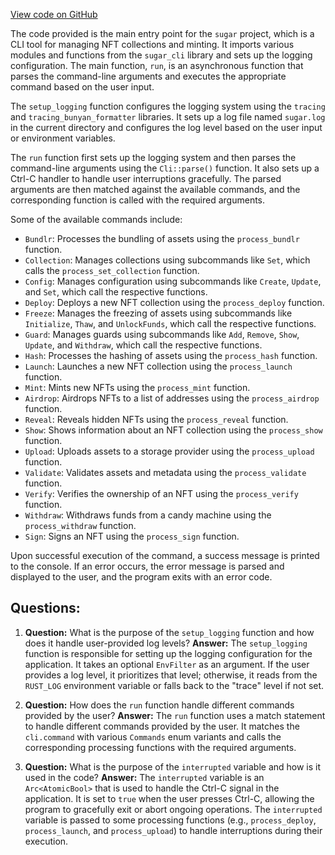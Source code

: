 [View code on GitHub](https://github.com/metaplex-foundation/sugar/src/main.rs)

The code provided is the main entry point for the `sugar` project, which is a CLI tool for managing NFT collections and minting. It imports various modules and functions from the `sugar_cli` library and sets up the logging configuration. The main function, `run`, is an asynchronous function that parses the command-line arguments and executes the appropriate command based on the user input.

The `setup_logging` function configures the logging system using the `tracing` and `tracing_bunyan_formatter` libraries. It sets up a log file named `sugar.log` in the current directory and configures the log level based on the user input or environment variables.

The `run` function first sets up the logging system and then parses the command-line arguments using the `Cli::parse()` function. It also sets up a Ctrl-C handler to handle user interruptions gracefully. The parsed arguments are then matched against the available commands, and the corresponding function is called with the required arguments.

Some of the available commands include:

- `Bundlr`: Processes the bundling of assets using the `process_bundlr` function.
- `Collection`: Manages collections using subcommands like `Set`, which calls the `process_set_collection` function.
- `Config`: Manages configuration using subcommands like `Create`, `Update`, and `Set`, which call the respective functions.
- `Deploy`: Deploys a new NFT collection using the `process_deploy` function.
- `Freeze`: Manages the freezing of assets using subcommands like `Initialize`, `Thaw`, and `UnlockFunds`, which call the respective functions.
- `Guard`: Manages guards using subcommands like `Add`, `Remove`, `Show`, `Update`, and `Withdraw`, which call the respective functions.
- `Hash`: Processes the hashing of assets using the `process_hash` function.
- `Launch`: Launches a new NFT collection using the `process_launch` function.
- `Mint`: Mints new NFTs using the `process_mint` function.
- `Airdrop`: Airdrops NFTs to a list of addresses using the `process_airdrop` function.
- `Reveal`: Reveals hidden NFTs using the `process_reveal` function.
- `Show`: Shows information about an NFT collection using the `process_show` function.
- `Upload`: Uploads assets to a storage provider using the `process_upload` function.
- `Validate`: Validates assets and metadata using the `process_validate` function.
- `Verify`: Verifies the ownership of an NFT using the `process_verify` function.
- `Withdraw`: Withdraws funds from a candy machine using the `process_withdraw` function.
- `Sign`: Signs an NFT using the `process_sign` function.

Upon successful execution of the command, a success message is printed to the console. If an error occurs, the error message is parsed and displayed to the user, and the program exits with an error code.
## Questions: 
 1. **Question:** What is the purpose of the `setup_logging` function and how does it handle user-provided log levels?
   **Answer:** The `setup_logging` function is responsible for setting up the logging configuration for the application. It takes an optional `EnvFilter` as an argument. If the user provides a log level, it prioritizes that level; otherwise, it reads from the `RUST_LOG` environment variable or falls back to the "trace" level if not set.

2. **Question:** How does the `run` function handle different commands provided by the user?
   **Answer:** The `run` function uses a match statement to handle different commands provided by the user. It matches the `cli.command` with various `Commands` enum variants and calls the corresponding processing functions with the required arguments.

3. **Question:** What is the purpose of the `interrupted` variable and how is it used in the code?
   **Answer:** The `interrupted` variable is an `Arc<AtomicBool>` that is used to handle the Ctrl-C signal in the application. It is set to `true` when the user presses Ctrl-C, allowing the program to gracefully exit or abort ongoing operations. The `interrupted` variable is passed to some processing functions (e.g., `process_deploy`, `process_launch`, and `process_upload`) to handle interruptions during their execution.